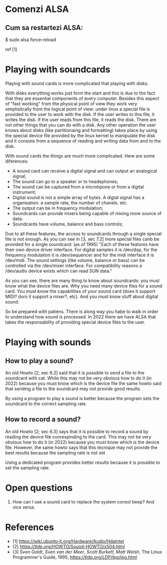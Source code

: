 # Comenzi ALSA

## Cum sa restartezi ALSA:

   $ sudo alsa force-reload 
   
   ref [1]
   
# Playing with soundcards

Playing with sound cards is more complicated that playing with disks.

With disks everything works just form the start and this is due to the fact that they are essential components of every computer.
Besides this aspect of "fast working" from the physical point of view they work very simplisitcally
from the logical point of view: under linux a special file is provided to the user to work with the
disk. If the user writes to this file, it writes the disk. If the user reads from this file, it reads
the disk. There are not other things that you can do with a disk. Any other operation the user knows
about disks (like partitionaing and formatting) takes place by using the special device file provided
by the linux kernel to manipulate the disk and it consists from a sequence of reading and writing data
from and to the disk.

With sound cards the things are much more complicated. Here are some diferences:

- A sound card can receive a digital signal and can output an analogical signal;
- The sound can go to a speaker or to headephones;
- The sound can be captured from a microhpone or from a digital instrument;
- Digital sound is not a simple array of bytes. A digtal signal has a organisation: a sample rate, the
  number of chanels. etc.
- The output can be in frequency modulation;
- Soundcards can provide mixers being capable of mixing more source of data.
- Soundcards have volume, balance and bass controls;

Due to all these features, the access to soundcards through a single special file is not
enough. As you can see in [3, sec 7.2] more special files canb be provided for a single
soundcard: (as of 1995) "Each of these features have their own device driver interface. For digital
samples it is /dev/dsp, for the frequency modulation it is /dev/sequencer and for the
midi interface it is /dev/midi. The sound settings (like volume, balance or bass) can
be controlled via the /dev/mixer interface. For compatibility reasons a /dev/audio
device exists which can read SUN data."

As you can see, there are many thing to know about soundcards: you must know what the device files
are. Why you need many device files for a sound card. You must know the capabilities of your sound
card (does it support MIDI? dors it support a mixer?, etc). And you must know  stuff about digital
sound.

So be prepared with patiens. There is along way you habe to walk in order to understand how sound
is processed. In 2022 there we have ALSA that takes the responsability of providing special device
files to the user.


# Playing with sounds
  
## How to play a sound?

  An old Howto [2; sec 6.2] said that it is possible to send a file to the
  soundcard with cat. While this may not be very obvious how to do it (in 2022) because you must know which is the
  device file the same howto said that sending a file to the soundcard may not provide good results. 
  
  By using a program to play a sound is better because the program sets the soundcard to the correct sampling rate.

## How to record a sound?

  An old Howto [2; sec 6.3] says that it is possible to record a sound by reading the device file coorespinding to the card.
  This may not be very obvious how to do it (in 2022) because you must know which is the device file. However,  the same howto
  says that this tecnique may not provide the best results because the sampling rate is not set 
  
  Using a dedicated program provides better results because it is possible to set the sampling rate.

# Open questions

1. How can I use a sound card to replace the system consol beep? And vice versa.

   
# References

- [1] https://wiki.ubuntu-it.org/Hardware/Audio/HdaIntel
- [2] https://tldp.org/HOWTO/Sound-HOWTO/x504.html
- [3] *Sven Goldt*, *Sven van der Meer*, *Scott Burkett*, *Matt Welsh*, The Linux Programmer's Guide, 1995, https://tldp.org/LDP/lpg/lpg.html
